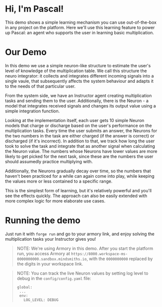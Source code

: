 # Hi, I'm Pascal!

This demo shows a simple learning mechanism you can use out-of-the-box in any project on the platform.
Here we'll use this learning feature to power up Pascal: an agent who supports the user in learning basic multiplication.

# Our Demo

In this demo we use a simple neuron-like structure to estimate the user's level of knowledge of the multiplication table.
We call this structure the neuro integrator: it collects and integrates different incoming signals into a single vaule,
that subsequently affects the system behaviour and adapts it to the needs of that particular user.


From the system side, we have an Instructor agent creating multiplication tasks and sending them to the user. 
Additionally, there is the Neuron - a model that integrates received signals and changes its output value using a simple integration function.


Looking at the implementation itself, each user gets 10 simple Neuron models that charge or discharge based on the user's performance on the multiplication tasks.
Every time the user submits an answer, the Neurons for the two numbers in the task are either charged (if the answer is correct) or discharged (if it's incorrect).
In addition to that, we track how long the user took to solve the task and integrate that as another signal when calculating the Neuron value.
The numbers whose Neurons have lower values are more likely to get picked for the next task, since these are the numbers the user should assumedly practice multiplying with.

Additionally, the Neurons gradually decay over time, so the numbers that haven't been practiced for a while can again come into play, 
while keeping the values more or less contained to a specific range.

This is the simplest form of learning, but it's relatively powerful and you'll see the effects quickly.
The approach can also be easily extended  with more complex logic for more elaborate use cases.

# Running the demo
Just run it with `forge run` and go to your armory link, and enjoy solving the multiplication tasks your Instructor gives you!

> NOTE: We're using Armory in this demo. After you start the platform run, you access Armory at `https://8000.workspace-ms-0000000000.sandbox.mindsmiths.io`, 
> with the `0000000000` replaced by the digits in your workspace link.
 
 
> NOTE: You can track the live Neuron values by setting log level to debug in the `config/config.yaml` file: 
> ```
> global:
>  ...
>  env:
>    LOG_LEVEL: DEBUG
> ```